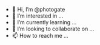 - 👋 Hi, I’m @photogate
- 👀 I’m interested in ...
- 🌱 I’m currently learning ...
- 💞️ I’m looking to collaborate on ...
- 📫 How to reach me ...

<!---
photogate/photogate is a ✨ special ✨ repository because its `README.md` (this file) appears on your GitHub profile.
You can click the Preview link to take a look at your changes.
--->
